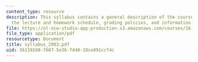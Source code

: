 ```yaml
---
content_type: resource
description: This syllabus contains a general description of the course, its organization,
  the lecture and homework schedule, grading policies, and information about resources.
file: https://ol-ocw-studio-app-production.s3.amazonaws.com/courses/16-851-satellite-engineering-fall-2003/3613910876875e367d4018ce091ccf4c_syllabus_2003.pdf
file_type: application/pdf
resourcetype: Document
title: syllabus_2003.pdf
uid: 36139108-7687-5e36-7d40-18ce091ccf4c
---
```


